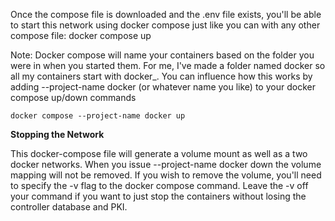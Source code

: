 Once the compose file is downloaded and the .env file exists, you'll be able to start this network using docker compose just like you can with any other compose file: docker compose up

Note: Docker compose will name your containers based on the folder you were in when you started them. For me, I've made a folder named docker so all my containers start with docker_. You can influence how this works by adding --project-name docker (or whatever name you like) to your docker compose up/down commands

```
docker compose --project-name docker up
```

**Stopping the Network**

This docker-compose file will generate a volume mount as well as a two docker networks. When you issue --project-name docker down the volume mapping will not be removed. If you wish to remove the volume, you'll need to specify the -v flag to the docker compose command. Leave the -v off your command if you want to just stop the containers without losing the controller database and PKI.
